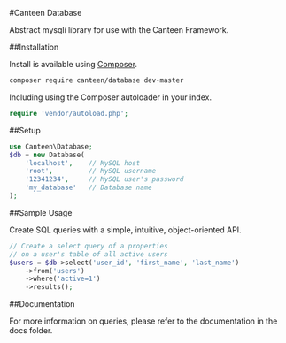 #Canteen Database

Abstract mysqli library for use with the Canteen Framework.

##Installation

Install is available using [Composer](http://getcomposer.org).

```bash
composer require canteen/database dev-master
```

Including using the Composer autoloader in your index.

```php
require 'vendor/autoload.php';
```

##Setup

```php
use Canteen\Database;
$db = new Database(
	'localhost', 	// MySQL host
	'root', 		// MySQL username
	'12341234', 	// MySQL user's password
	'my_database'	// Database name
);
```

##Sample Usage

Create SQL queries with a simple, intuitive, object-oriented API. 

```php
// Create a select query of a properties
// on a user's table of all active users
$users = $db->select('user_id', 'first_name', 'last_name')
	->from('users')
	->where('active=1')
	->results();
```

##Documentation

For more information on queries, please refer to the documentation in the docs folder.